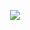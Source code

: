 <p align="center"><img src="http://yuml.me/diagram/scruffy;dir:LR;/class/[Client]depends-.-%3E[Facade],%20[Facade]-*%3E[InternalC],%20[Facade]-%3E[InternalB],%20[Facade]-.-%3E[InternalA]"></p>  
